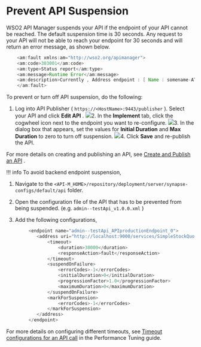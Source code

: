 # Prevent API Suspension

WSO2 API Manager suspends your API if the endpoint of your API cannot be reached. The default suspension time is 30 seconds. Any request to your API will not be able to reach your endpoint for 30 seconds and will return an error message, as shown below.

``` java
    <am:fault xmlns:am="http://wso2.org/apimanager">
    <am:code>303001</am:code>
    <am:type>Status report</am:type>
    <am:message>Runtime Error</am:message>
    <am:description>Currently , Address endpoint : [ Name : somename-AT-sometenant--test_me_APIproductionEndpoint_0 ] [ State : SUSPENDED ]</am:description>
    </am:fault>
```

To prevent or turn off API suspension, do the following:

1.  Log into API Publisher ( `https://<HostName>:9443/publisher` ). Select your API and click **Edit API** .
    ![](attachments/103333692/103333695.png)2.  In the **Implement** tab, click the cogwheel icon next to the endpoint you want to re-configure.
    ![](attachments/103333692/103333694.png)3.  In the dialog box that appears, set the values for **Initial Duration** and **Max Duration** to zero to turn off suspension.
    ![](attachments/103333692/103333693.png)4.  Click **Save** and re-publish the API.

For more details on creating and publishing an API, see [Create and Publish an API](https://docs.wso2.com/display/AM260/Create+and+Publish+an+API) .

!!! info
To avoid backend endpoint suspension,

1.  Navigate to the `<API-M_HOME>/repository/deployment/server/synapse-configs/default/api` folder.
2.  Open the configuration file of the API that has to be prevented from being suspended. (e.g. `admin--testApi_v1.0.0.xml` )
3.  Add the following configurations,

    ``` java
         <endpoint name="admin--testApi_APIproductionEndpoint_0">
            <address uri="http://localhost:9000/services/SimpleStockQuoteService">
                <timeout>
                    <duration>30000</duration>
                    <responseAction>fault</responseAction>
                </timeout>
                <suspendOnFailure>
                    <errorCodes>-1</errorCodes>
                    <initialDuration>0</initialDuration>
                    <progressionFactor>1.0</progressionFactor>
                    <maximumDuration>0</maximumDuration>
                </suspendOnFailure>
                <markForSuspension>
                    <errorCodes>-1</errorCodes>
                </markForSuspension>
            </address>
         </endpoint>
    ```


For more details on configuring different timeouts, see [Timeout configurations for an API call](https://docs.wso2.com/display/SHAN/Tuning+Performance#TuningPerformance-TimeoutconfigurationsforanAPIcall) in the Performance Tuning guide.

